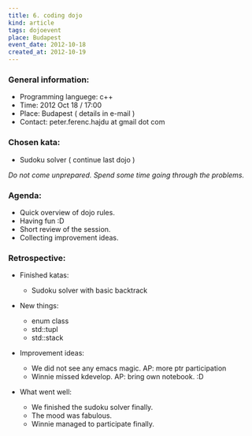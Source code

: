```yaml
---
title: 6. coding dojo
kind: article
tags: dojoevent
place: Budapest
event_date: 2012-10-18
created_at: 2012-10-19
---
```


### General information:

* Programming languege: c++
* Time: 2012 Oct 18 / 17:00
* Place: Budapest ( details in e-mail )
* Contact: peter.ferenc.hajdu at gmail dot com

### Chosen kata:

* Sudoku solver ( continue last dojo )

_Do not come unprepared. Spend some time going through the problems._

### Agenda:

* Quick overview of dojo rules.
* Having fun :D
* Short review of the session.
* Collecting improvement ideas.

### Retrospective:

* Finished katas:
  * Sudoku solver with basic backtrack

* New things:
  * enum class
  * std::tupl
  * std::stack

* Improvement ideas:
  * We did not see any emacs magic. AP: more ptr participation
  * Winnie missed kdevelop. AP: bring own notebook. :D

* What went well:
  * We finished the sudoku solver finally.
  * The mood was fabulous.
  * Winnie managed to participate finally.

